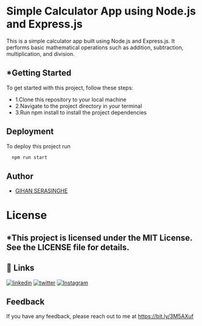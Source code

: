 # Simple Calculator App using Node.js and Express.js

This is a simple calculator app built using Node.js and Express.js. It performs basic mathematical operations such as addition, subtraction, multiplication, and division.

## *Getting Started
To get started with this project, follow these steps:
<ul>
  <li>1.Clone this repository to your local machine</li>
  <li>2.Navigate to the project directory in your terminal</li>
  <li>3.Run npm install to install the project dependencies</li></ul>

## Deployment

To deploy this project run

```bash
  npm run start
```

## Author

- [GIHAN SERASINGHE](https://github.com/it-21360978)

# License
## *This project is licensed under the MIT License. See the LICENSE file for details.

## 🔗 Links
[![linkedin](https://img.shields.io/badge/linkedin-0A66C2?style=for-the-badge&logo=linkedin&logoColor=white)](https://www.linkedin.com/in/gihan-serasinghe-457033264)
[![twitter](https://img.shields.io/badge/twitter-1DA1F2?style=for-the-badge&logo=twitter&logoColor=white)](https://twitter.com/SrasingheG)
[![Instagram](https://img.shields.io/badge/Instagram-E4405F?style=for-the-badge&logo=instagram&logoColor=white)](https://www.instagram.com/gihanxeno__/)

## Feedback

If you have any feedback, please reach out to me at https://bit.ly/3M5AXuf
